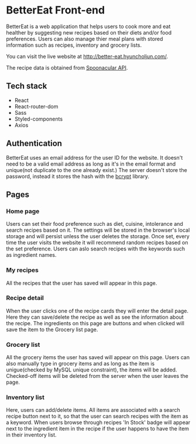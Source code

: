 # BetterEat Front-end

BetterEat is a web application that helps users to cook more and eat healther by suggesting new recipes based on their diets and/or food preferences. Users can also manage thier meal plans with stored information such as recipes, inventory and grocery lists.

You can visit the live website at http://better-eat.hyuncholjun.com/.

The recipe data is obtained from [Spoonacular API](https://spoonacular.com/food-api).

## Tech stack
- React
- React-router-dom
- Sass
- Styled-components
- Axios

## Authentication

BetterEat uses an email address for the user ID for the website. It doesn't need to be a valid email address as long as it's in the email format and unique(not duplicate to the one already exist.) The server doesn't store the password, instead it stores the hash with the [bcrypt](https://www.npmjs.com/package/bcrypt) library.

## Pages

### Home page

Users can set their food preference such as diet, cuisine, intolerance and search recipes based on it. The settings will be stored in the browser's local storage and will persist unless the user deletes the storage.
Once set, every time the user visits the website it will recommend random recipes based on the set preference. Users can aslo search recipes with the keywords such as ingredient names.

### My recipes

All the recipes that the user has saved will appear in this page.

### Recipe detail

When the user clicks one of the recipe cards they will enter the detail page. Here they can save/delete the recipe as well as see the information about the recipe.
The ingredients on this page are buttons and when clicked will save the item to the Grocery list page.

### Grocery list

All the grocery items the user has saved will appear on this page. Users can also manually type in grocery items and as long as the item is unigue(checked by MySQL  unique constraint), the items will be added.
Checked-off items will be deleted from the server when the user leaves the page.

### Inventory list

Here, users can add/delete items. All items are associated with a search recipe button next to it, so that the user can search recipes with the item as a keyword. 
When users browse through recipes 'In Stock' badge will appear next to the ingredient item in the recipe if the user happens to have the item in their inventory list.
